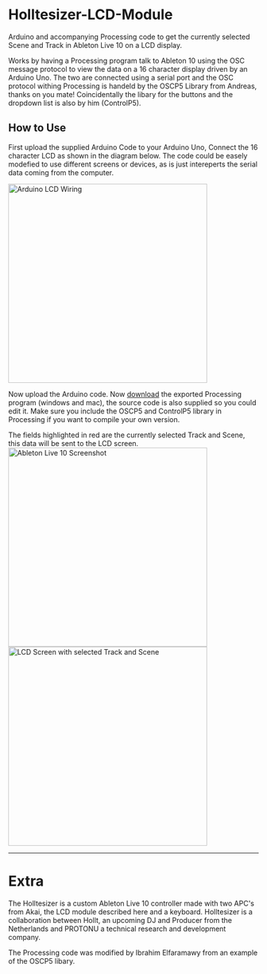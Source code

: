 # Holltesizer-LCD-Module
Arduino and accompanying Processing code to get the currently selected Scene and Track in Ableton Live 10 on a LCD display.

Works by having a Processing program talk to Ableton 10 using the OSC message protocol to view the data on a 16 character display driven by an Arduino Uno. The two are connected using a serial port and the OSC protocol withing Processing is handeld by the OSCP5 Library from Andreas, thanks on you mate! Coincidentally the libary for the buttons and the dropdown list is also by him (ControlP5).

## How to Use
First upload the supplied Arduino Code to your Arduino Uno, Connect the 16 character LCD as shown in the diagram below. The code could be easely modefied to use different screens or devices, as is just intereperts the serial data coming from the computer.

<img src="https://protonu.com/img/lcd_wiring.png" alt="Arduino LCD Wiring" width="auto" height="400">

Now upload the Arduino code. Now <a href="https://github.com/GIT-PROTONU/Holltesizer-LCD-Module/tree/master/Processing_Holltesizer_LCD_Module">download</a>  the exported Processing program (windows and mac), the source code is also supplied so you could edit it. Make sure you include the OSCP5 and ControlP5 library in Processing if you want to compile your own version.

The fields highlighted in red are the currently selected Track and Scene, this data will be sent to the LCD screen.
<img src="https://protonu.com/img/screenshot_ableton.png" alt="Ableton Live 10 Screenshot" width="auto" height="400">
<img src="https://protonu.com/img/lcd_photo.jpg" alt="LCD Screen with selected Track and Scene" width="auto" height="400">
<hr>

# Extra
The Holltesizer is a custom Ableton Live 10 controller made with two APC's from Akai, the LCD module described here and a keyboard. Holltesizer is a collaboration between Hollt, an upcoming DJ and Producer from the Netherlands and PROTONU a technical research and development company.

The Processing code was modified by Ibrahim Elfaramawy from an example of the OSCP5 libary.
